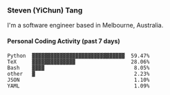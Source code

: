 ### Steven (YiChun) Tang

I'm a software engineer based in Melbourne, Australia.

#### Personal Coding Activity (past 7 days)
```
Python  ▓▓▓▓▓▓▓▓▓▓▓▓▓▓▓▓▓▓▓▓▓▓▓▓▓▓▓▓▓▓  59.47%
TeX     ▓▓▓▓▓▓▓▓▓▓▓▓▓▓                  28.06%
Bash    ▓▓▓▓                             8.05%
other   ▓                                2.23%
JSON                                     1.10%
YAML                                     1.09%
```
